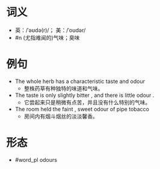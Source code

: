# 词义
- 英：/ˈəʊdə(r)/； 美：/ˈoʊdər/
- #n (尤指难闻的)气味；臭味
# 例句
- The whole herb has a characteristic taste and odour
	- 整株药草有种独特的味道和气味。
- The taste is only slightly bitter , and there is little odour .
	- 它尝起来只是稍微有点苦，并且没有什么特别的气味。
- The room held the faint , sweet odour of pipe tobacco
	- 房间内有烟斗烟丝的淡淡馨香。
# 形态
- #word_pl odours
